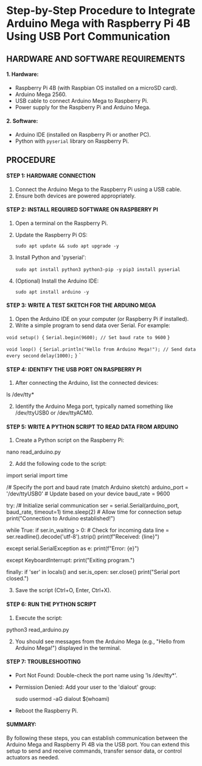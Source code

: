 # Step-by-Step Procedure to Integrate Arduino Mega with Raspberry Pi 4B Using USB Port Communication #

## HARDWARE AND SOFTWARE REQUIREMENTS ##

#### 1. Hardware: #### 
  - Raspberry Pi 4B (with Raspbian OS installed on a microSD card).
  - Arduino Mega 2560.
  - USB cable to connect Arduino Mega to Raspberry Pi.
  - Power supply for the Raspberry Pi and Arduino Mega.

#### 2. Software: #### 
  - Arduino IDE (installed on Raspberry Pi or another PC).
  - Python with `pyserial` library on Raspberry Pi.

## PROCEDURE ##

#### STEP 1: HARDWARE CONNECTION ####
1. Connect the Arduino Mega to the Raspberry Pi using a USB cable.
2. Ensure both devices are powered appropriately.

#### STEP 2: INSTALL REQUIRED SOFTWARE ON RASPBERRY PI #### 
1. Open a terminal on the Raspberry Pi.
2. Update the Raspberry Pi OS:

    `sudo apt update && sudo apt upgrade -y`

3. Install Python and 'pyserial':

   `sudo apt install python3 python3-pip -y`
   `pip3 install pyserial`

5. (Optional) Install the Arduino IDE:

   `sudo apt install arduino -y`

#### STEP 3: WRITE A TEST SKETCH FOR THE ARDUINO MEGA #### 
1. Open the Arduino IDE on your computer (or Raspberry Pi if installed).
2. Write a simple program to send data over Serial. For example:

`void setup() {`
 `Serial.begin(9600); // Set baud rate to 9600`
`}`

`void loop() {`
 `Serial.println("Hello from Arduino Mega!"); // Send data every second`
 `delay(1000);`
`}`
`
#### STEP 4: IDENTIFY THE USB PORT ON RASPBERRY PI ####
1. After connecting the Arduino, list the connected devices:

  ls /dev/tty*
 
2. Identify the Arduino Mega port, typically named something like /dev/ttyUSB0 or /dev/ttyACM0.

#### STEP 5: WRITE A PYTHON SCRIPT TO READ DATA FROM ARDUINO ####
1. Create a Python script on the Raspberry Pi:

  nano read_arduino.py

2. Add the following code to the script:

import serial
import time

/# Specify the port and baud rate (match Arduino sketch)
arduino_port = '/dev/ttyUSB0'  # Update based on your device
baud_rate = 9600

try:
   /# Initialize serial communication
   ser = serial.Serial(arduino_port, baud_rate, timeout=1)
   time.sleep(2)  # Allow time for connection setup
   print("Connection to Arduino established!")

   while True:
       if ser.in_waiting > 0:  # Check for incoming data
           line = ser.readline().decode('utf-8').strip()
           print(f"Received: {line}")

except serial.SerialException as e:
   print(f"Error: {e}")

except KeyboardInterrupt:
   print("Exiting program.")

finally:
   if 'ser' in locals() and ser.is_open:
       ser.close()
       print("Serial port closed.")  

3. Save the script (Ctrl+O, Enter, Ctrl+X).

#### STEP 6: RUN THE PYTHON SCRIPT #### 
1. Execute the script:

  python3 read_arduino.py
 
2. You should see messages from the Arduino Mega (e.g., "Hello from Arduino Mega!") displayed in the terminal.

#### STEP 7: TROUBLESHOOTING #### 
- Port Not Found: Double-check the port name using 'ls /dev/tty*'.
- Permission Denied: Add your user to the 'dialout' group:

  sudo usermod -aG dialout $(whoami)

- Reboot the Raspberry Pi.

#### SUMMARY: #### 

By following these steps, you can establish communication between the Arduino Mega and Raspberry Pi 4B via the USB port. You can extend this setup to send and receive commands, transfer sensor data, or control actuators as needed.
